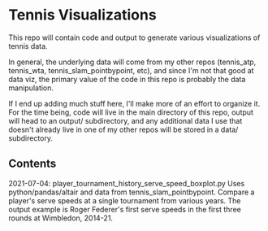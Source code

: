 # Tennis Visualizations

This repo will contain code and output to generate various visualizations of tennis data.

In general, the underlying data will come from my other repos (tennis_atp, tennis_wta, tennis_slam_pointbypoint, etc), and since I'm not that good at data viz, the primary value of the code in this repo is probably the data manipulation.

If I end up adding much stuff here, I'll make more of an effort to organize it. For the time being, code will live in the main directory of this repo, output will head to an output/ subdirectory, and any additional data I use that doesn't already live in one of my other repos will be stored in a data/ subdirectory.

## Contents

2021-07-04: player_tournament_history_serve_speed_boxplot.py
Uses python/pandas/altair and data from tennis_slam_pointbypoint. Compare a player's serve speeds at a single tournament from various years. The output example is Roger Federer's first serve speeds in the first three rounds at Wimbledon, 2014-21.


